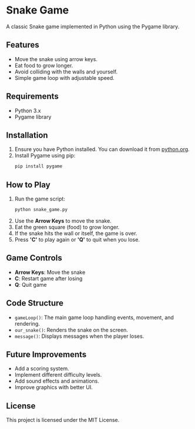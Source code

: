 # Snake Game

A classic Snake game implemented in Python using the Pygame library.

## Features
- Move the snake using arrow keys.
- Eat food to grow longer.
- Avoid colliding with the walls and yourself.
- Simple game loop with adjustable speed.

## Requirements
- Python 3.x
- Pygame library

## Installation
1. Ensure you have Python installed. You can download it from [python.org](https://www.python.org/).
2. Install Pygame using pip:
   ```sh
   pip install pygame
   ```

## How to Play
1. Run the game script:
   ```sh
   python snake_game.py
   ```
2. Use the **Arrow Keys** to move the snake.
3. Eat the green square (food) to grow longer.
4. If the snake hits the wall or itself, the game is over.
5. Press **'C'** to play again or **'Q'** to quit when you lose.

## Game Controls
- **Arrow Keys**: Move the snake
- **C**: Restart game after losing
- **Q**: Quit game

## Code Structure
- `gameLoop()`: The main game loop handling events, movement, and rendering.
- `our_snake()`: Renders the snake on the screen.
- `message()`: Displays messages when the player loses.

## Future Improvements
- Add a scoring system.
- Implement different difficulty levels.
- Add sound effects and animations.
- Improve graphics with better UI.

## License
This project is licensed under the MIT License.

